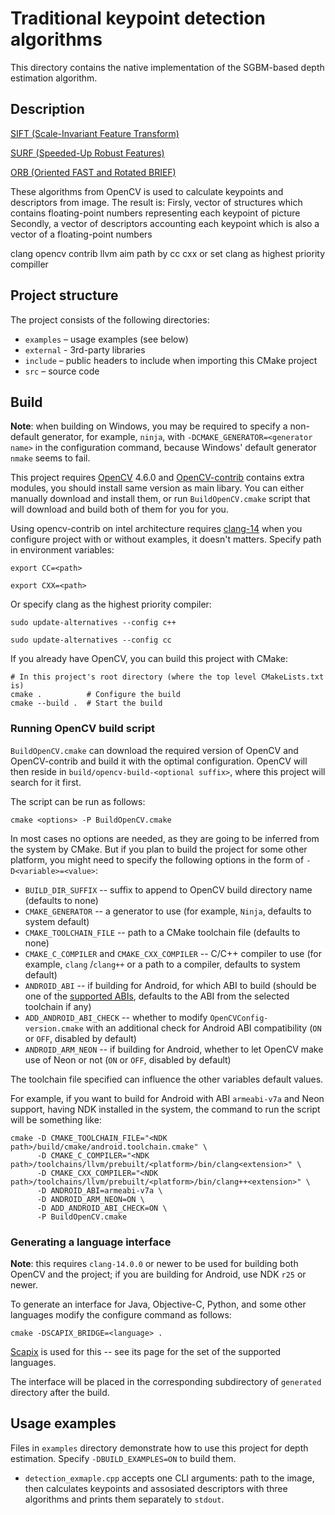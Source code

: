 # Traditional keypoint detection algorithms

This directory contains the native implementation of the SGBM-based depth estimation algorithm.

## Description

[SIFT  (Scale-Invariant Feature Transform)](https://docs.opencv.org/3.4/d7/d60/classcv_1_1SIFT.html)

[SURF (Speeded-Up Robust Features)](https://docs.opencv.org/3.4/d5/df7/classcv_1_1xfeatures2d_1_1SURF.html)

[ORB (Oriented FAST and Rotated BRIEF)](https://docs.opencv.org/3.4/d7/d60/classcv_1_1SIFT.html)

These algorithms from OpenCV is used to
calculate keypoints and descriptors from image. The result is:
Firsly, vector of structures which contains floating-point numbers representing each keypoint of picture
Secondly, a vector of descriptors accounting each keypoint which is also a vector of a floating-point numbers

clang opencv contrib llvm aim path by cc cxx or set clang as highest priority compiller


## Project structure

The project consists of the following directories:

- `examples` – usage examples (see below)
- `external` - 3rd-party libraries
- `include` – public headers to include when importing this CMake project
- `src` – source code

## Build

**Note**: when building on Windows, you may be required to specify a non-default generator, for
example, `ninja`, with `-DCMAKE_GENERATOR=<generator name>` in the configuration command, because
Windows' default generator `nmake` seems to fail.

This project requires [OpenCV](https://github.com/opencv/opencv) 4.6.0 and [OpenCV-contrib](https://github.com/opencv/opencv_contrib) contains extra modules, you should install same version as main libary. You can either
manually download and install them, or run `BuildOpenCV.cmake` script that will download and build
both of them for you for you.

Using opencv-contrib on intel architecture requires [clang-14](https://apt.llvm.org/) when you configure project with or without examples, it doesn't matters. Specify path in environment variables:
```shell
export CC=<path>
```
```shell
export CXX=<path>
```
Or specify clang as the highest priority compiler:
```shell
sudo update-alternatives --config c++
```
```shell
sudo update-alternatives --config cc
```
If you already have OpenCV, you can build this project with CMake:

```shell
# In this project's root directory (where the top level CMakeLists.txt is)
cmake .          # Configure the build
cmake --build .  # Start the build
```

### Running OpenCV build script

`BuildOpenCV.cmake` can download the required version of OpenCV and OpenCV-contrib and build it with the optimal
configuration. OpenCV will then reside in `build/opencv-build-<optional suffix>`, where this project
will search for it first.

The script can be run as follows:

```shell
cmake <options> -P BuildOpenCV.cmake
```

In most cases no options are needed, as they are going to be inferred from the system by CMake. But
if you plan to build the project for some other platform, you might need to specify the following
options in the form of `-D<variable>=<value>`:

- `BUILD_DIR_SUFFIX` -- suffix to append to OpenCV build directory name (defaults to none)
- `CMAKE_GENERATOR` -- a generator to use (for example, `Ninja`, defaults to system default)
- `CMAKE_TOOLCHAIN_FILE` -- path to a CMake toolchain file (defaults to none)
- `CMAKE_C_COMPILER` and `CMAKE_CXX_COMPILER` -- C/C++ compiler to use (for example, `clang`
  /`clang++` or a path to a compiler, defaults to system default)
- `ANDROID_ABI` -- if building for Android, for which ABI to build (should be one of
  the [supported ABIs](https://developer.android.com/ndk/guides/abis), defaults to the ABI from the
  selected toolchain if any)
- `ADD_ANDROID_ABI_CHECK` -- whether to modify `OpenCVConfig-version.cmake` with an additional check
  for Android ABI compatibility (`ON` or `OFF`, disabled by default)
- `ANDROID_ARM_NEON` -- if building for Android, whether to let OpenCV make use of Neon or not (`ON`
  or `OFF`, disabled by default)

The toolchain file specified can influence the other variables default values.

For example, if you want to build for Android with ABI `armeabi-v7a` and Neon support, having NDK
installed in the system, the command to run the script will be something like:

```shell
cmake -D CMAKE_TOOLCHAIN_FILE="<NDK path>/build/cmake/android.toolchain.cmake" \
      -D CMAKE_C_COMPILER="<NDK path>/toolchains/llvm/prebuilt/<platform>/bin/clang<extension>" \
      -D CMAKE_CXX_COMPILER="<NDK path>/toolchains/llvm/prebuilt/<platform>/bin/clang++<extension>" \
      -D ANDROID_ABI=armeabi-v7a \
      -D ANDROID_ARM_NEON=ON \
      -D ADD_ANDROID_ABI_CHECK=ON \
      -P BuildOpenCV.cmake
```

### Generating a language interface

**Note**: this requires `clang-14.0.0` or newer to be used for building both OpenCV and the project;
if you are building for Android, use NDK `r25` or newer.

To generate an interface for Java, Objective-C, Python, and some other languages modify the
configure command as follows:

```shell
cmake -DSCAPIX_BRIDGE=<language> .
```

[Scapix](https://github.com/scapix-com/scapix) is used for this -- see its page for the set of the
supported languages.

The interface will be placed in the corresponding subdirectory of `generated` directory after the
build.

## Usage examples

Files in `examples` directory demonstrate how to use this project for depth estimation. Specify
`-DBUILD_EXAMPLES=ON` to build them.

- `detection_exmaple.cpp` accepts one CLI arguments: path to the image, then calculates keypoints and assosiated descriptors with three algorithms and prints them separately to `stdout`.
